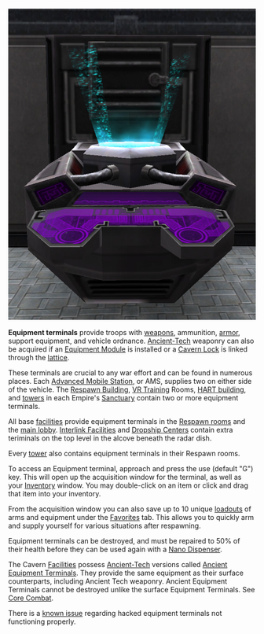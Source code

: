 ![](../images/Equip_Term.jpg "Equip_Term.jpg")

**Equipment terminals** provide troops with
[weapons](../weapons/Weapons_Index.md), ammunition,
[armor](../armor/Armor_Index.md), support equipment, and vehicle ordnance.
[Ancient-Tech](../terminology/Ancient_Technology.md) weaponry can also be
acquired if an [Equipment Module](../items/Equipment_Module.md) is installed or
a [Cavern Lock](../etc/Cavern_Lock.md) is linked through the
[lattice](../terminology/Lattice.md).

These terminals are crucial to any war effort and can be found in numerous
places. Each [Advanced Mobile Station](../vehicles/Advanced_Mobile_Station.md),
or AMS, supplies two on either side of the vehicle. The
[Respawn Building](../locations/Respawn_Building.md),
[VR Training](../locations/VR_Training.md) Rooms,
[HART building](../locations/HART_building.md), and
[towers](../locations/Towers.md) in each Empire's
[Sanctuary](../locations/Sanctuary.md) contain two or more equipment terminals.

All base [facilities](../locations/Facilities.md) provide equipment terminals in
the [Respawn rooms](../locations/Spawn_Room.md) and the
[main lobby](../locations/Main_lobby.md).
[Interlink Facilities](../terminology/Interlink.md) and
[Dropship Centers](../locations/Dropship_Center.md) contain extra teriminals on
the top level in the alcove beneath the radar dish.

Every [tower](../locations/Towers.md) also contains equipment terminals in their
Respawn rooms.

To access an Equipment terminal, approach and press the use (default "G") key.
This will open up the acquisition window for the terminal, as well as your
[Inventory](../terminology/Inventory.md) window. You may double-click on an item
or click and drag that item into your inventory.

From the acquisition window you can also save up to 10 unique
[loadouts](../terminology/Loadout.md) of arms and equipment under the
[Favorites](../etc/Favorites.md) tab. This allows you to quickly arm and supply
yourself for various situations after respawning.

Equipment terminals can be destroyed, and must be repaired to 50% of their
health before they can be used again with a
[Nano Dispenser](../weapons/Nano_Dispenser.md).

The Cavern [Facilities](../locations/Facilities.md) possess
[Ancient-Tech](../terminology/Ancient_Technology.md) versions called
[Ancient Equipment Terminals](Ancient_Equipment_Terminal.md). They provide the
same equipment as their surface counterparts, including Ancient Tech weaponry.
Ancient Equipment Terminals cannot be destroyed unlike the surface Equipment
Terminals. See [Core Combat](Core_Combat.md).

There is a [known issue](../etc/Known_Issues.md) regarding hacked equipment
terminals not functioning properly.

<!--[Category:Game Items](Category:Game_Items.md)-->
